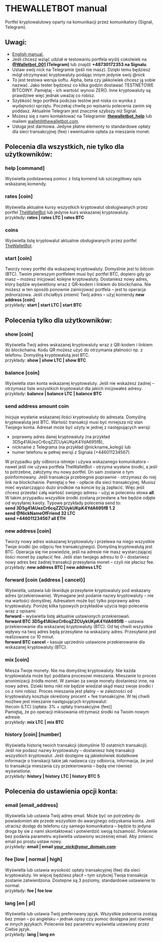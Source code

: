 # THEWALLETBOT manual        
Portfel kryptowalutowy oparty na komunikacji przez komunikatory (Signal, Telegram).        
## Uwagi:        
* <a href="https://github.com/domator4x4/TheWalletBot/blob/master/README.md">English manual.</a>        
* Jeśli chcesz wziąć udział w testowaniu portfela wyślij cokolwiek na <strong><a href="https://t.me/@Walletbot_001" target="_blank">@Walletbot_001</a> (Telegram)</strong> lub znajdź <strong>+48730172353 na Signalu</strong>.        
* Ustaw swój nick na Telegramie (jeśli nie masz). Dzięki temu będziesz mógł otrzymywać kryptowaluty podając innym jedynie swój @nick        
* To jest testowa wersja softu. Alpha, beta czy jakkolwiek chcesz ją sobie nazwać. Jako tester będziesz co kilka godzin dostawać TESTNETOWE BITCOINY. Pamiętaj - ich wartość wynosi ZERO. Inne kryptowaluty są prawdziwe więc jednak uważaj co robisz.        
* Szybkość tego portfela podczas testów jest niska co wynika z wydajności sprzętu. Poczekaj chwilę po wpisaniu polecenia zanim się poddasz. Aktualnie Telegram jest znacznie szybszy niż Signal.        
* Możesz się z nami kontaktować na Telegramie: <strong><a href="https://t.me/thewalletbot_help" target="_blank">thewalletbot_help</a></strong> lub mailem wallet@thewalletbot.com.        
* Usługa jest darmowa. Jedyne płatne elementy to standardowe opłaty dla sieci transakcyjnej (fee) i ewentualnie opłata za mieszanie monet.        
## Polecenia dla wszystkich, nie tylko dla użytkowników:        
### <strong>help [command]</strong>        
Wyświetla podstawową pomoc z listą komend lub szczegółowy opis wskazanej komendy.        
        
### <strong>rates [coin]</strong>        
Wyświetla aktualne kursy wszystkich kryptowalut obsługiwanych przez portfel <a href="http://thewalletbot.com/">TheWalletBot</a> lub jedynie kurs wskazanej kryptowaluty.        
przykłady: <strong>rates | rates LTC | rates BTC</strong>        
        
### <strong>coins</strong>        
Wyświetla listę kryptowalut aktualnie obsługiwanych  przez portfel <a href="http://thewalletbot.com/">TheWalletBot</a>.        
        
### <strong>start [coin]</strong>        
Tworzy nowy portfel dla wskazanej kryptowaluty. Domyślnie jest to bitcoin (BTC). Twoim pierwszym portfelem musi być  portfel BTC, dopiero gdy go masz – możesz inicjować kolejne kryptowaluty. Dostaniesz nowy adres, który będzie wyświetlony wraz z QR-kodem i linkiem do blockchaina. Nie możesz w ten sposób ponownie zainicjować portfela – jest to operacja jednorazowa. Jeśli chciałbyś zmienić Twój adres – użyj komendy <strong>new address [coin]</strong>.        
przykłady: <strong>start | start LTC | start BTC</strong>        
        
## Polecenia tylko dla użytkowników:        
### <strong>show [coin]</strong>        
Wyświetla Twój adres wskazanej kryptowaluty wraz z QR-kodem i linkiem do blockchaina. Kodu QR możesz użyć do otrzymania płatności np. z telefonu. Domyślną kryptowalutą jest BTC.        
przykłady: <strong>show | show LTC | show BTC</strong>        
### <strong>balance [coin]</strong>        
Wyświetla stan konta wskazanej kryptowaluty. Jeśli nie wskażesz żadnej – otrzymasz liste wszystkich kryptowalut dla jakich inicjowałeś adresy.        
przykłady: <strong>balance | balance LTC | balance BTC</strong>        
### <strong>send address amount coin</strong>        
Inicjuje wysłanie wskazanej ilości kryptowaluty do adresata. Domyślną kryptowalutą jest BTC. Wartość transakcji musi być mniejsza niż stan Twojego konta. Adresat może być użyty w jednej z następujących wersji:        
- poprawny adres danej kryptowaluty (na przykład 3D5g41AUezCr6cqZZCUykUKpK4YdA695fB),        
- nickname z Telegrama (na przykład  @nickname_kolegi) lub        
- numer telefonu w pełnej wersji z Signala (+446011234567). 

W przypadku gdy odbiorca istnieje i używa wskazanego komunikatora - nawet jeśli nie używa portfela TheWalletBot - otrzyma wysłane środki, a jeśli to potrzebne, założymy mu nowy portfel. On sam zostanie o tym poinformowany. Jeśli transakcja przebiegnie poprawnie - otrzymasz do niej link na blockchainie. Pamiętaj o fee - opłacie dla sieci transakcyjnej. Musisz mieć wystarczająco dużo środków na koncie by ją zapłacić. Więc jeśli chcesz przesłać całą wartość swojego adresu - użyj w poleceniu słowa <strong>all</strong>. W takim przypadku wszystkie środki zostaną przesłane a fee będzie odjęte od wysyłanej kwoty. Typowe przykłady polecenia send to:        
<strong>send 3D5g41AUezCr6cqZZCUykUKpK4YdA695fB 1.2        
send @NickNameOfFriend 32 LTC        
send +446011234567 all ETH</strong>        
        
### <strong>new address [coin]</strong>        
Tworzy nowy adres wskazanej kryptowaluty i przelewa na niego wszystkie Twoje środki (po odjęciu fee transakcyjnego). Domyślną kryptowalutą jest BTC. Operacja się nie powiedzie, jeśli na adresie nie masz wystarczającej ilości monet by zapłacić fee. Jeśli stan twojego adresu to 0 – dostaniesz nowy adres bez żadnej transakcji przesyłania monet – czyli nie płacisz fee.        
przykłady: <strong>new address BTC | new address LTC</strong>        
        
### <strong>forward [coin {address | cancel}]</strong>        
Wyświetla, ustawia lub likwiduje przesyłanie kryptowaluty pod wskazany adres (przekierowanie). Wymagane jest podanie nazwy kryptowaluty – nie ma wartości domyślnej. Adresatem może być tylko poprawny adres kryptowaluty. Poniżej kilka typowych przykładów użycia tego polecenia wraz z opisami:        
<strong>forward</strong> – wyświetla listę aktualnie ustawionych przekierowań.        
<strong>forward BTC 3D5g41AUezCr6cqZZCUykUKpK4YdA695fB</strong> – ustawia przekierowanie dla wskazanej kryptowaluty (BTC). Od tej chwili wszystkie wpływy na twoj adres będą przesyłane na wskazany adres. Przesyłanie jest realizowane co 10 minut.        
<strong>forward BTC cancel</strong> – kasuje uprzednio ustawione przekierowanie dla wskazanej kryptowaluty (BTC).        
        
### <strong>mix [coin]</strong>        
Miesza Twoje monety. Nie ma domyślnej kryptowaluty. Nie każda kryptowaluta może być poddana procesowi mieszania. Mieszanie to proces anonimizacji źródła monet. W zamian za swoje monety dostaniesz inne, na nowy adres. Dzieki temu nikt nie będzie wiedział skąd masz swoje środki i co z nimi robisz. Proces mieszania jest płatny – w zależności od kryptowaluty kosztuje określony procent + fee transakcyjne. W tej chwili możliwe jest mieszanie następujących kryptowalut:   
litecoin (LTC) [opłata: 3% + opłaty transakcyjne (fee)]        
Pamiętaj, że po operacji miksowania otrzymasz środki na Twoim nowym adresie.        
przykłady: <strong>mix LTC | mix BTC</strong>        
        
### <strong>history [coin] [number]</strong>        
Wyświetla historię twoich transakcji (domyślnie 10 ostatnich transakcji). Jeśli nie podasz nazwy kryptowaluty – dostaniesz listę transakcji wszystkich kryptowalut. Jeśli dostępne są jakiekolwiek dodatkowe informacje o transkacji takie jak nadawca czy odbiorca, informacja, że jest to transakcja mieszania czy przekierowania – będą one również wyświetlone.        
przykłady: <strong>history | history LTC | history BTC 5</strong>        
        
## Polecenia do ustawienia opcji konta:        
        
### <strong>email [email_address]</strong>        
Wyświetla lub ustawia Twój adres email. Może być on potrzebny do powiadomień ale przede wszystkim do awaryjnego odzyskania konta. Jeśli utracisz dostęp do telefonu czy samego komunikatora – będzie to jedyna droga by sie z nami skontaktować i potwierdzić swoją tożsamość. Polecenie bez podania parametru wyświetla ustawiony wcześniej email. Aby zmienic email po prostu ustaw nowy.        
przykłady: <strong>email | email your_nick@your_domain.com</strong>        
        
### <strong>fee [low | normal | high]</strong>        
Wyświetla lub ustawia wysokość opłaty transakcyjnej (fee) dla sieci kryptowaluty. Im więcej będziesz płacił – tym szybciej Twoja transakcja zostanie zatwierdzona. Dostepne są 3 poziomy, standardowe ustawienie to normal.        
przykłady: <strong>fee | fee low</strong>        
        
### <strong>lang [en | pl]</strong>        
Wyświetla lub ustawia Twój preferowany język. Wszystkie polecenia zostają bez zmian – po angielsku – jednak opisy czy pomoc dostępna jest również w innych językach. Polecenie bez parametru wyświetla ustawiony przez Ciebie język.        
przykłady: <strong>lang | lang en</strong>         
        

